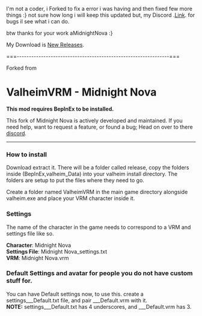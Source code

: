 I'm not a coder, i Forked to fix a error i was having and then fixed few more things :}    not sure how long i will keep this updated but,
my Discord .[Link](https://discord.gg/PzhphZBw8A).  for bugs il see what i can do.

btw thanks for your work aMidnightNova :}



My Download is  [New Releases](https://github.com/Fehdra/ValheimVRM/releases/latest).

===---------------------------------------------------------------===

Forked from

# ValheimVRM - Midnight Nova 

**This mod requires BepInEx to be installed.**

This fork of Midnight Nova is actively developed and maintained. If you need help, want to request a feature, or found a bug; Head on over to there [discord](https://discord.gg/q3wuVMCvXE).


-----------------------------------------------------------


### How to install 
Download extract it. There will be a folder called release, copy the folders inside (BepInEx,valheim_Data) into your valheim install directory.
The folders are setup to put the files where they need to go.

Create a folder named ValheimVRM in the main game directory alongside valheim.exe and place your VRM character inside it.

### Settings
The name of the character in the game needs to correspond to a VRM and settings file like so.

**Character**: Midnight Nova \
**Settings File**: Midnight Nova_settings.txt \
**VRM**: Midnight Nova.vrm


### Default Settings and avatar for people you do not have custom stuff for.

You can have Default settings now, to use this. create a settings___Default.txt file, and pair
___Default.vrm with it. \
**NOTE:** settings___Default.txt has 4 underscores, and ___Default.vrm has 3.
